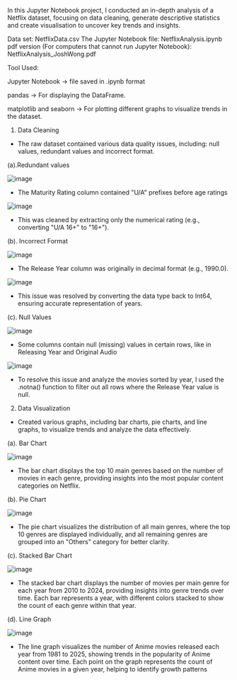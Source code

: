 In this Jupyter Notebook project, I conducted an in-depth analysis of a Netflix dataset, focusing on data cleaning, generate descriptive statistics and create visualisation to uncover key trends and insights.

Data set: NetflixData.csv
The Jupyter Notebook file: NetflixAnalysis.ipynb
pdf version (For computers that cannot run Jupyter Notebook): NetflixAnalysis_JoshWong.pdf

Tool Used:

Jupyter Notebook → file saved in .ipynb format

pandas → For displaying the DataFrame.

matplotlib and seaborn → For plotting different graphs to visualize trends in the dataset.

1. Data Cleaning
- The raw dataset contained various data quality issues, including: null values, redundant values and incorrect format.

(a).Redundant values

![image](https://github.com/user-attachments/assets/56242a93-e13f-4146-97fb-02b25a02c94c)
- The Maturity Rating column contained "U/A" prefixes before age ratings

![image](https://github.com/user-attachments/assets/478e691c-f280-4259-8de8-997ae5bfb460)
- This was cleaned by extracting only the numerical rating (e.g., converting "U/A 16+" to "16+").

(b). Incorrect Format

![image](https://github.com/user-attachments/assets/9c698b10-620f-4bbd-bd3b-7c33d797ee27)
- The Release Year column was originally in decimal format (e.g., 1990.0).

![image](https://github.com/user-attachments/assets/0efa8ba0-f853-445d-97da-a9c1719ce1b7)
- This issue was resolved by converting the data type back to Int64, ensuring accurate representation of years.

(c). Null Values

![image](https://github.com/user-attachments/assets/2ce36546-529c-48a6-9f2f-31f34e06b45c)
- Some columns contain null (missing) values in certain rows, like in Releasing Year and Original Audio

![image](https://github.com/user-attachments/assets/7dcfc0fe-f77b-41e3-a859-b8d12a73fc90)

- To resolve this issue and analyze the movies sorted by year, I used the .notna() function to filter out all rows where the Release Year value is null.

2. Data Visualization
- Created various graphs, including bar charts, pie charts, and line graphs, to visualize trends and analyze the data effectively.

(a). Bar Chart

![image](https://github.com/user-attachments/assets/ae11c96c-7e06-40f2-8ed6-6c305f712563)

- The bar chart displays the top 10 main genres based on the number of movies in each genre, providing insights into the most popular content categories on Netflix.

(b). Pie Chart

![image](https://github.com/user-attachments/assets/4381fccd-3f4a-4d43-ac84-78d2942f2dad)

- The pie chart visualizes the distribution of all main genres, where the top 10 genres are displayed individually, and all remaining genres are grouped into an "Others" category for better clarity.

(c). Stacked Bar Chart

![image](https://github.com/user-attachments/assets/e9c5e003-8ce4-423c-a846-54efe062e69a)

- The stacked bar chart displays the number of movies per main genre for each year from 2010 to 2024, providing insights into genre trends over time. Each bar represents a year, with different colors stacked to show the count of each genre within that year.

(d). Line Graph

![image](https://github.com/user-attachments/assets/7ab483ad-1ae2-42c0-a48b-d60d22363d6e)

- The line graph visualizes the number of Anime movies released each year from 1981 to 2025, showing trends in the popularity of Anime content over time. Each point on the graph represents the count of Anime movies in a given year, helping to identify growth patterns




